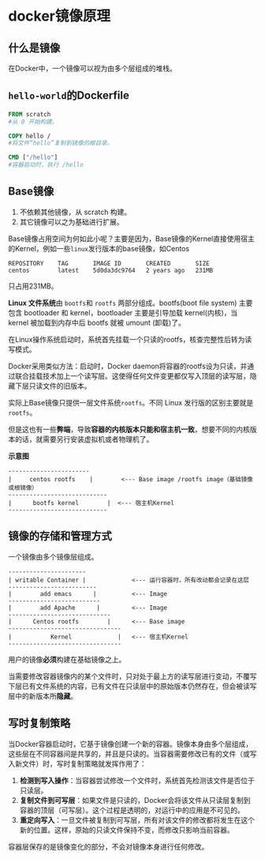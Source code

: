 # docker镜像原理

## 什么是镜像

在Docker中，一个镜像可以视为由多个层组成的堆栈。

## `hello-world`的Dockerfile

```dockerfile
FROM scratch
#从 0 开始构建。

COPY hello /
#将文件“hello”复制到镜像的根目录。

CMD ["/hello"]
#容器启动时，执行 /hello
```

## Base镜像

1. 不依赖其他镜像，从 scratch 构建。
2. 其它镜像可以之为基础进行扩展。

Base镜像占用空间为何如此小呢？主要是因为，Base镜像的Kernel直接使用宿主的Kernel，例如一些`linux`发行版本的base镜像，如Centos
```shell
REPOSITORY    TAG       IMAGE ID       CREATED       SIZE
centos        latest    5d0da3dc9764   2 years ago   231MB
```

只占用231MB。

**Linux 文件系统**由 `bootfs`和 `rootfs` 两部分组成。bootfs(boot file system) 主要包含 bootloader 和 kernel，bootloader 主要是引导加载 kernel(内核)，当 kernel 被加载到内存中后 bootfs 就被 umount (卸载)了。

在Linux操作系统启动时，系统首先挂载一个只读的rootfs，核查完整性后转为读写模式。

Docker采用类似方法：启动时，Docker daemon将容器的rootfs设为只读，并通过联合挂载技术加上一个读写层。这使得任何文件变更都仅写入顶层的读写层，隐藏下层只读文件的旧版本。

实际上Base镜像只提供一层文件系统`rootfs`。不同 Linux 发行版的区别主要就是 `rootfs`。

但是这也有一些**弊端**，导致**容器的内核版本只能和宿主机一致**，想要不同的内核版本的话，就需要另行安装虚拟机或者物理机了。

**示意图**

```
-----------------------
|     centos rootfs    |        <--- Base image /rootfs image（基础镜像或根镜像）
----------------------------
|      bootfs kernel        |  <--- 宿主机Kernel
----------------------------
```



## 镜像的存储和管理方式

一个镜像由多个镜像层组成。

```
----------------------
| writable Container |             <--- 运行容器时，所有改动都会记录在这层
-------------------------
|        add emacs      |          <--- Image
--------------------------
|        add Apache      |         <--- Image
-----------------------------
|      Centos rootfs        |      <--- Base image
--------------------------------
|           Kernel             |   <--- 宿主机Kernel
--------------------------------
```

用户的镜像**必须**构建在基础镜像之上。

当需要修改容器镜像内的某个文件时，只对处于最上方的读写层进行变动，不覆写下层已有文件系统的内容，已有文件在只读层中的原始版本仍然存在，但会被读写层中的新版本所**隐藏**。



## 写时复制策略

当Docker容器启动时，它基于镜像创建一个新的容器。镜像本身由多个层组成，这些层在不同容器间是共享的，并且是只读的。当容器需要修改已有的文件（或写入新文件）时，写时复制策略就发挥作用了：

1. **检测到写入操作**：当容器尝试修改一个文件时，系统首先检测该文件是否位于只读层。
2. **复制文件到可写层**：如果文件是只读的，Docker会将该文件从只读层复制到容器的顶层（可写层）。这个过程是透明的，对运行中的应用是不可见的。
3. **重定向写入**：一旦文件被复制到可写层，所有对该文件的修改都将发生在这个新的位置。这样，原始的只读文件保持不变，而修改只影响当前容器。

容器层保存的是镜像变化的部分，不会对镜像本身进行任何修改。